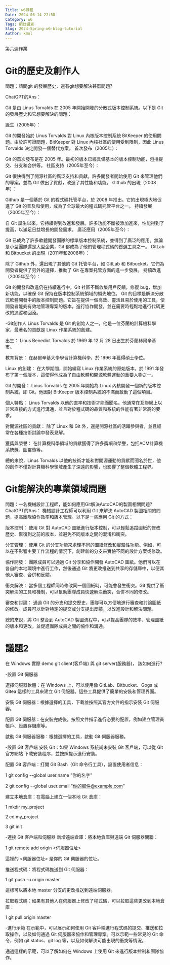```yaml
---
Title: w6課程
Date: 2024-06-14 22:58
Category: w6
Tags: 網誌編寫
Slug: 2024-Spring-w6-blog-tutorial
Author: kmol
---
```


第六週作業

<!-- PELICAN_END_SUMMARY -->

# Git的歷史及創作人
問題：請問git 的發展歷史，還有git想要解決甚麼問題?

ChatGPT的Ans：

Git 是由 Linus Torvalds 在 2005 年開始開發的分散式版本控制系統。以下是 Git 的發展歷史和它想要解決的問題：

誕生（2005年）：

Git 的開發始於 Linus Torvalds 對 Linux 內核版本控制系統 BitKeeper 的使用問題。由於許可證問題，BitKeeper 對 Linux 內核社區的使用受到限制，因此 Linus Torvalds 決定開發一個替代方案。
首次發布（2005年）：

Git 的首次發布是在 2005 年。最初的版本已經具備基本的版本控制功能，包括提交、分支和合併等。
社區支持（2005年至今）：

Git 很快得到了開源社區的廣泛支持和貢獻。許多開發者開始使用 Git 來管理他們的專案，並為 Git 做出了貢獻，改進了其性能和功能。
Github 的出現（2008年）：

Github 是一個基於 Git 的程式碼托管平台，於 2008 年推出。它的出現極大地促進了 Git 的普及和使用，成為了全球最大的程式碼托管平台之一。
持續發展（2005年至今）：

自 Git 誕生以來，它持續得到改進和發展。許多功能不斷被添加進來，性能得到了提高，以滿足日益增長的開發需求。
廣泛應用（2005年至今）：

Git 已成為了許多軟體開發團隊的標準版本控制系統，並得到了廣泛的應用。無論是小型團隊還是大型企業，Git 都成為了他們管理程式碼的首選工具之一。
GitLab 和 Bitbucket 的出現（2011年和2008年）：

除了 Github 外，還出現了其他的 Git 托管平台，如 GitLab 和 Bitbucket。它們為開發者提供了另外的選擇，推動了 Git 在專案托管方面的進一步發展。
持續改進（2005年至今）：

Git 的開發和改進仍在持續進行中。Git 社區不斷收集用戶反饋，修復 bug，增加新功能，以確保 Git 保持在版本控制系統領域的領先地位。
Git 的目標是解決分散式軟體開發中的版本控制問題。它旨在提供一個高效、靈活且易於使用的工具，使開發者能夠有效地管理專案的版本，進行協作開發，並在需要時輕鬆地進行代碼更改的追蹤和回滾。

-Git創作人
Linus Torvalds 是 Git 的創始人之一，他是一位芬蘭的計算機科學家，最著名的貢獻是 Linux 作業系統的創建。

出生： Linus Benedict Torvalds 於 1969 年 12 月 28 日出生於芬蘭赫爾辛基市。

教育背景： 在赫爾辛基大學學習計算機科學，於 1996 年獲得碩士學位。

Linux 的創建： 在大學期間，開始編寫 Linux 作業系統的原始版本。於 1991 年發布了第一個版本，這使得他成為了自由軟體和開源軟體運動的重要人物之一。

Git 的開發： Linus Torvalds 在 2005 年開始為 Linux 內核開發一個新的版本控制系統，即 Git。他因對 BitKeeper 版本控制系統的不滿而啟動了這個項目。

個人特點： Linus Torvalds 以他的直率和技術才能而聞名。他通常在互聯網上以非常直接的方式進行溝通，並且對於程式碼的品質和系統的性能有著非常高的要求。

對開源社區的貢獻： 除了 Linux 和 Git 外，還是開源社區的活躍參與者，並且經常在各種技術討論中發表見解。

獲獎與榮譽： 在計算機科學領域的貢獻獲得了許多獎項和榮譽，包括ACM計算機系統獎、圖靈獎等。

總的來說，Linus Torvalds 以他的技術才能和對開源運動的貢獻而聞名於世，他的創作不僅對計算機科學領域產生了深遠的影響，也影響了整個軟體工程界。

# Git能解決的專業領域問題
問題：一名機械設計工程師，能如何應用Git解決AutoCAD的製圖相關問題?
ChatGPT的Ans：
機械設計工程師可以利用 Git 來解決 AutoCAD 製圖相關的問題，提高團隊協作效率和版本管理。以下是一些應用 Git 的方式：

版本控制： 使用 Git 對 AutoCAD 圖紙進行版本控制，可以輕鬆追蹤圖紙的修改歷史、恢復到之前的版本，並避免不同版本之間的混淆和衝突。

分支管理： 使用 Git 的分支功能來處理不同的圖紙修改和實驗性功能。例如，可以在不影響主要工作流程的情況下，創建新的分支來實驗不同的設計方案或修改。

協作開發： 團隊成員可以通過 Git 分享和協作開發 AutoCAD 圖紙。他們可以在各自的本地環境中進行工作，然後通過 Git 將更改推送到共享的存儲庫中，以便其他人審查、合併和反饋。

衝突解決： 當多個工程師同時修改同一個圖紙時，可能會發生衝突。Git 提供了衝突解決的工具和機制，可以幫助團隊成員快速解決衝突，合併不同的修改。

審查和討論： 通過 Git 的分支和提交歷史，團隊可以方便地進行審查和討論圖紙的修改。成員可以針對特定的提交或分支提出反饋，以改進設計和解決問題。

總的來說，將 Git 整合到 AutoCAD 製圖流程中，可以提高團隊的效率、管理圖紙的版本和更改，並促進團隊成員之間的協作和溝通。

# 議題2
在 Windows 實際 demo git client(客戶端) 與 git server(服務器)， 該如何進行?

-設置 Git 伺服器

選擇伺服器軟體：在 Windows 上，可以使用像 GitLab、Bitbucket、Gogs 或 Gitea 這樣的工具來建立 Git 伺服器。這些工具提供了簡單的安裝和管理界面。

安裝 Git 伺服器：根據選擇的工具，下載並按照其官方文件的指示安裝 Git 伺服器。

配置 Git 伺服器：在安裝完成後，按照文件指示進行必要的配置，例如建立管理員帳戶、設置存儲庫等。

啟動 Git 伺服器服務：根據選擇的工具，啟動 Git 伺服器服務。

-設置 Git 客戶端
安裝 Git：如果 Windows 系統尚未安裝 Git 客戶端，可以從 Git 官方網站 下載安裝程序，並按照提示進行安裝。

配置 Git 客戶端：打開 Git Bash（Git 命令行工具），設置使用者信息：

1 git config --global user.name "你的名字"

2 git config --global user.email "你的郵件@example.com"


建立本地倉庫：在電腦上建立一個本地 Git 倉庫：

1 mkdir my_project

2 cd my_project

3 git init

-連接 Git 客戶端和伺服器
新增遠端倉庫：將本地倉庫與遠端 Git 伺服器關聯：

1 git remote add origin <伺服器位址>

這裡的 <伺服器位址> 是你的 Git 伺服器的位址。

推送程式碼：將程式碼推送到 Git 伺服器：

1 git push -u origin master

這樣可以將本地 master 分支的更改推送到遠端伺服器。

拉取程式碼：如果有其他人在伺服器上修改了程式碼，可以拉取這些更改到本地倉庫：

1 git pull origin master

-進行示範
在示範中，可以展示如何使用 Git 客戶端進行程式碼的提交、推送和拉取操作，以及如何通過 Git 伺服器來協作和管理專案。可以示範一些常見的 Git 命令，例如 git status、git log 等，以及如何解決可能出現的衝突等情況。

通過這樣的示範，可以了解如何在 Windows 上使用 Git 來進行版本控制和團隊協作。